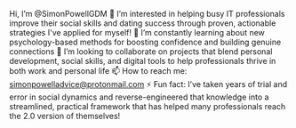  Hi, I’m @SimonPowellGDM
👀 I’m interested in helping busy IT professionals improve their social skills and dating success through proven, actionable strategies I've applied for myself!
🌱 I’m constantly learning about new psychology-based methods for boosting confidence and building genuine connections
💞️ I’m looking to collaborate on projects that blend personal development, social skills, and digital tools to help professionals thrive in both work and personal life
📫 How to reach me: simonpowelladvice@protonmail.com
⚡ Fun fact: I’ve taken years of trial and error in social dynamics and reverse-engineered that knowledge into a streamlined, practical framework that has helped many professionals reach the 2.0 version of themselves!


